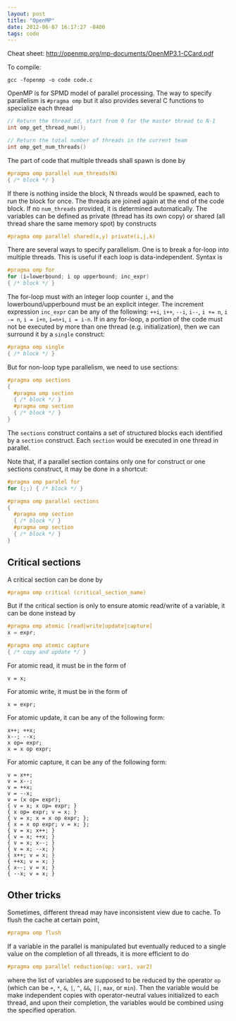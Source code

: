 ```yaml
---
layout: post
title: "OpenMP"
date: 2012-06-07 16:17:27 -0400
tags: code
---
```


Cheat sheet: <http://openmp.org/mp-documents/OpenMP3.1-CCard.pdf>


To compile:

    gcc -fopenmp -o code code.c

OpenMP is for SPMD model of parallel processing. The way to specify parallelism
is `#pragma omp` but it also provides several C functions to specialize each
thread

```c
// Return the thread id, start from 0 for the master thread to N-1
int omp_get_thread_num();

// Return the total number of threads in the current team
int omp_get_num_threads()
```

The part of code that multiple threads shall spawn is done by

```c
#pragma omp parallel num_threads(N)
{ /* block */ }
```

If there is nothing inside the block, N threads would be spawned, each to run
the block for once. The threads are joined again at the end of the code block.
If no `num_threads` provided, it is determined automatically. The variables can
be defined as private (thread has its own copy) or shared (all thread share the
same memory spot) by constructs

```c
#pragma omp parallel shared(x,y) private(i,j,k)
```

There are several ways to specify parallelism. One is to break a for-loop into
multiple threads. This is useful if each loop is data-independent. Syntax is

```c
#pragma omp for
for (i=lowerbound; i op upperbound; inc_expr)
{ /* block */ }
```

The for-loop must with an integer loop counter `i`, and the
lowerbound/upperbound must be an explicit integer. The increment expression
`inc_expr` can be any of the following: `++i`, `i++`, `--i`, `i--`, `i += n`, `i
-= n`, `i = i+n`, `i=n+i`, `i = i-n`. If in any for-loop, a portion of the code
must not be executed by more than one thread (e.g. initialization), then we can
surround it by a `single` construct:

```c
#pragma omp single
{ /* block */ }
```

But for non-loop type parallelism, we need to use sections:

```c
#pragma omp sections
{
  #pragma omp section
  { /* block */ }
  #pragma omp section
  { /* block */ }
}
```

The `sections` construct contains a set of structured blocks each identified by
a `section` construct. Each `section` would be executed in one thread in
parallel.

Note that, if a parallel section contains only one for construct or one sections
construct, it may be done in a shortcut:

```c
#pragma omp paralel for
for (;;) { /* block */ }

#pragma omp parallel sections
{
  #pragma omp section
  { /* block */ }
  #pragma omp section
  { /* block */ }
}
```

## Critical sections
A critical section can be done by

```c
#pragma omp critical (critical_section_name)
```

But if the critical section is only to ensure atomic read/write of a variable, it can be done instead by

```c
#pragma omp atomic [read|write|update|capture]
x = expr;

#pragma omp atomic capture
{ /* copy and update */ }
```

For atomic read, it must be in the form of

    v = x;

For atomic write, it must be in the form of

    x = expr;

For atomic update, it can be any of the following form:

    x++; ++x;
    x--; --x;
    x op= expr;
    x = x op expr;

For atomic capture, it can be any of the following form:

    v = x++;
    v = x--;
    v = ++x;
    v = --x;
    v = (x op= expr);
    { v = x; x op= expr; }
    { x op= expr; v = x; }
    { v = x; x = x op expr; };
    { x = x op expr; v = x; };
    { v = x; x++; }
    { v = x; ++x; }
    { v = x; x--; }
    { v = x; --x; }
    { x++; v = x; }
    { ++x; v = x; }
    { x--; v = x; }
    { --x; v = x; }

## Other tricks

Sometimes, different thread may have inconsistent view due to cache. To flush
the cache at certain point,

```c
#pragma omp flush
```

If a variable in the parallel is manipulated but eventually reduced to a single
value on the completion of all threads, it is more efficient to do

```c
#pragma omp parallel reduction(op: var1, var2)
```

where the list of variables are supposed to be reduced by the operator `op`
(which can be `+`, `*`, `&`, `|`, `^`, `&&`, `||`, `max`, or `min`). Then the
variable would be make independent copies with operator-neutral values
initialized to each thread, and upon their completion, the variables would be
combined using the specified operation.

